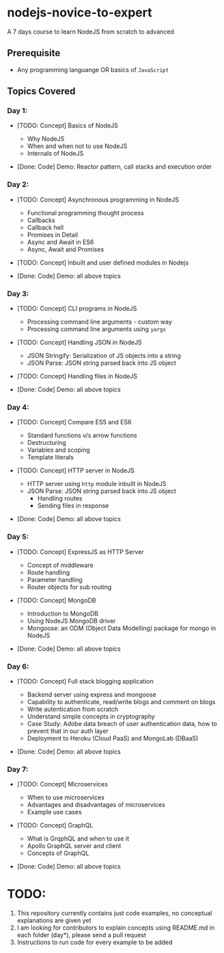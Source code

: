 # nodejs-novice-to-expert

A 7 days course to learn NodeJS from scratch to advanced

## Prerequisite
* Any programming languange OR basics of `JavaScript`

## Topics Covered
### Day 1:
* [TODO: Concept] Basics of NodeJS
  * Why NodeJS
  * When and when not to use NodeJS
  * Internals of NodeJS
  
* [Done: Code] Demo: Reactor pattern, call stacks and execution order

### Day 2:
* [TODO: Concept] Asynchronous programming in NodeJS
  * Functional programming thought process
  * Callbacks
  * Callback hell
  * Promises in Detail
  * Async and Await in ES6
  * Async, Await and Promises
  
* [TODO: Concept] Inbuilt and user defined modules in Nodejs
  
* [Done: Code] Demo: all above topics

### Day 3:
* [TODO: Concept] CLI programs in NodeJS
  * Processing command line arguments - custom way
  * Processing command line arguments using `yargs`
* [TODO: Concept] Handling JSON in NodeJS
  * JSON Stringify: Serialization of JS objects into a string
  * JSON Parse: JSON string parsed back into JS object
* [TODO: Concept] Handling files in NodeJS

* [Done: Code] Demo: all above topics

### Day 4:
* [TODO: Concept] Compare ES5 and ES6
  * Standard functions v/s arrow functions
  * Destructuring
  * Variables and scoping
  * Template literals
  
* [TODO: Concept] HTTP server in NodeJS
  * HTTP server using `http` module inbuilt in NodeJS
  * JSON Parse: JSON string parsed back into JS object
    * Handling routes
    * Sending files in response
    
* [Done: Code] Demo: all above topics

### Day 5:
* [TODO: Concept] ExpressJS as HTTP Server
  * Concept of middleware
  * Route handling
  * Parameter handling
  * Router objects for sub routing
* [TODO: Concept] MongoDB
  * Introduction to MongoDB
  * Using NodeJS MongoDB driver
  * Mongoose: an ODM (Object Data Modelling) package for mongo in NodeJS
  
* [Done: Code] Demo: all above topics

### Day 6:
* [TODO: Concept] Full stack blogging application
  * Backend server using express and mongoose
  * Capability to authenticate, read/write blogs and comment on blogs
  * Write autentication from scratch
  * Understand simple concepts in cryptography
  * Case Study: Adobe data breach of user authentication data, how to prevent that in our auth layer
  * Deployment to Heroku (Cloud PaaS) and MongoLab (DBaaS)  

* [Done: Code] Demo: all above topics
  
### Day 7:
* [TODO: Concept] Microservices
  * When to use microservices
  * Advantages and disadvantages of microservices
  * Example use cases
* [TODO: Concept] GraphQL
  * What is GrqphQL and when to use it
  * Apollo GraphQL server and client
  * Concepts of GraphQL
  
* [Done: Code] Demo: all above topics

# TODO:
1) This repository currently contains just code examples, no conceptual explanations are given yet
2) I am looking for contributors to explain concepts using README.md in each folder (day*), please send a pull request
3) Instructions to run code for every example to be added

